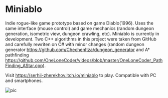 # Miniablo

Indie rogue-like game prototype based on game Diablo(1996). Uses the same interface (mouse control) and game mechanics (random dungeon generation, isometric view, dungeon crawling, etc). Miniablo is currently in development. Two C++ algorithms in this project were taken from GitHub and carefully rewritеn on C# with minor changes (random dungeon generator https://github.com/ChechenItza/dungeon_generator and A* pathfinding https://github.com/OneLoneCoder/videos/blob/master/OneLoneCoder_PathFinding_AStar.cpp).

Visit https://serhii-zherekhov.itch.io/miniablo to play. Compatible with PC and smartphones.

![pic](https://user-images.githubusercontent.com/96929793/147843280-f848d642-67ef-4966-870c-07ff4283eb3e.png)
